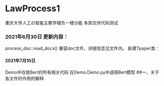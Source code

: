 # LawProcess1
重庆大学人工の智能主教学楼负一楼分能
本库仅供代码测试
### 2021年6月30日 更新内容：
process_doc::read_docx() 兼容doc文件，详细信息见文件内。
新建Tpaper类：
#### 2021年7月10日
Demo中存放Bert的所有相关代码
在Demo.Demo.py中调用Bert模型
##一、关于各文件的作用的解释
